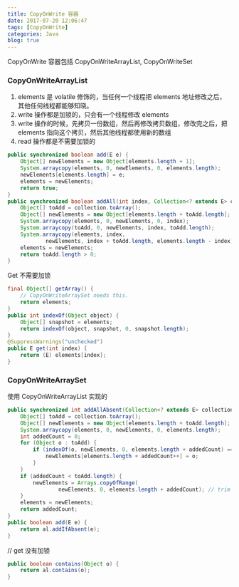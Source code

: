```yaml
---
title: CopyOnWrite 容器
date: 2017-07-20 12:06:47
tags: [CopyOnWrite]
categories: Java
blog: true
---
```




CopyOnWrite 容器包括 CopyOnWriteArrayList, CopyOnWriteSet

### CopyOnWriteArrayList

1. elements 是 volatile 修饰的，当任何一个线程把 elements 地址修改之后，其他任何线程都能够知晓。
2. write 操作都是加锁的，只会有一个线程修改 elements
3. write 操作的时候，先拷贝一份数组，然后再修改拷贝数组，修改完之后，把 elements 指向这个拷贝，然后其他线程都使用新的数组
4. read 操作都是不需要加锁的

<!-- more -->

```java
public synchronized boolean add(E e) {
    Object[] newElements = new Object[elements.length + 1];
    System.arraycopy(elements, 0, newElements, 0, elements.length);
    newElements[elements.length] = e;
    elements = newElements;
    return true;
}
public synchronized boolean addAll(int index, Collection<? extends E> collection) {
    Object[] toAdd = collection.toArray();
    Object[] newElements = new Object[elements.length + toAdd.length];
    System.arraycopy(elements, 0, newElements, 0, index);
    System.arraycopy(toAdd, 0, newElements, index, toAdd.length);
    System.arraycopy(elements, index,
            newElements, index + toAdd.length, elements.length - index);
    elements = newElements;
    return toAdd.length > 0;
}
```

Get 不需要加锁

```java
final Object[] getArray() {
    // CopyOnWriteArraySet needs this.
    return elements;
}
public int indexOf(Object object) {
    Object[] snapshot = elements;
    return indexOf(object, snapshot, 0, snapshot.length);
}
@SuppressWarnings("unchecked")
public E get(int index) {
    return (E) elements[index];
}
```

### CopyOnWriteArraySet

使用 CopyOnWriteArrayList 实现的

```java
public synchronized int addAllAbsent(Collection<? extends E> collection) {
    Object[] toAdd = collection.toArray();
    Object[] newElements = new Object[elements.length + toAdd.length];
    System.arraycopy(elements, 0, newElements, 0, elements.length);
    int addedCount = 0;
    for (Object o : toAdd) {
        if (indexOf(o, newElements, 0, elements.length + addedCount) == -1) {
            newElements[elements.length + addedCount++] = o;
        }
    }
    if (addedCount < toAdd.length) {
        newElements = Arrays.copyOfRange(
                newElements, 0, elements.length + addedCount); // trim to size
    }
    elements = newElements;
    return addedCount;
}
public boolean add(E e) {
    return al.addIfAbsent(e);
}
```

// get 没有加锁
```java
public boolean contains(Object o) {
    return al.contains(o);
}
```







